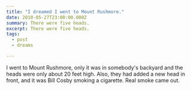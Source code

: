 ```yaml
---
title: "I dreamed I went to Mount Rushmore."
date: 2010-05-27T23:00:00.000Z
summary: There were five heads.
excerpt: There were five heads.
tags:
  - post
  - dreams

---
```


I went to Mount Rushmore, only it was in somebody's backyard and the heads were only about 20 feet high.  Also, they had added a new head in front, and it was Bill Cosby smoking a cigarette. Real smoke came out.